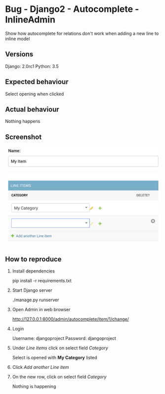 # Bug - Django2 - Autocomplete - InlineAdmin
Show how autocomplete for relations don't work when adding a new line to inline model

## Versions

Django: 2.0rc1
Python: 3.5

## Expected behaviour

Select opening when clicked

## Actual behaviour

Nothing happens

## Screenshot

![Inline Item](/screenshot.png?raw=true "Inline Item")

## How to reproduce

1. Install dependencies

    pip install -r requirements.txt

2. Start Django server

    ./manage.py runserver

3. Open Admin in web browser

    http://127.0.0.1:8000/admin/autocomplete/item/1/change/

4. Login

    Username: djangoproject
    Password: djangoproject

5. Under *Line Items* click on select field *Category*

    Select is opened with **My Category** listed

6. Click *Add another Line item*
7. On the new row, click on select field *Category*

    Nothing is happening